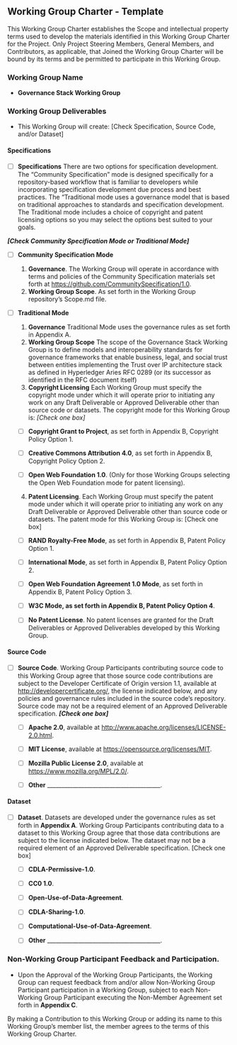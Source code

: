 ## Working Group Charter - Template
This Working Group Charter establishes the Scope and intellectual property terms used to develop the materials identified in this Working Group Charter for the Project.  Only Project Steering Members, General Members, and Contributors, as applicable, that Joined the Working Group Charter will be bound by its terms and be permitted to participate in this Working Group. 

### Working Group Name
* **Governance Stack Working Group**

### Working Group Deliverables
* This Working Group will create:  [Check Specification, Source Code, and/or Dataset]

#### Specifications
- [ ] **Specifications** There are two options for specification development.  The “Community Specification” mode is designed specifically for a repository-based workflow that is familiar to developers while incorporating specification development due process and best practices.  The “Traditional mode uses a governance model that is based on traditional approaches to standards and specification development.  The Traditional mode includes a choice of copyright and patent licensing options so you may select the options best suited to your goals. 
	
***[Check Community Specification Mode or Traditional Mode]***	

- [ ] **Community Specification Mode**

  1. **Governance**. The Working Group will operate in accordance with terms and policies of the Community Specification materials set forth at https://github.com/CommunitySpecification/1.0.
  2. **Working Group Scope**. As set forth in the Working Group repository’s Scope.md file. 

- [ ] **Traditional Mode**

  1. **Governance** Traditional Mode uses the governance rules as set forth in Appendix A.
  2. **Working Group Scope** The scope of the Governance Stack Working Group is to define models and interoperability standards for governance frameworks that enable business, legal, and social trust between entities implementing the Trust over IP architecture stack as defined in Hyperledger Aries RFC 0289 (or its successor as identified in the RFC document itself)
  3. **Copyright Licensing** Each Working Group must specify the copyright mode under which it will operate prior to initiating any work on any Draft Deliverable or Approved Deliverable other than source code or datasets. The copyright mode for this Working Group is:  *[Check one box]* 

    -[ ] **Copyright Grant to Project**, as set forth in Appendix B, Copyright Policy Option 1. 

    -[ ] **Creative Commons Attribution 4.0**, as set forth in Appendix B, Copyright Policy Option 2. 

    -[ ] **Open Web Foundation 1.0**. (Only for those Working Groups selecting the Open Web Foundation mode for patent licensing). 

  4. **Patent Licensing**. Each Working Group must specify the patent mode under which it will operate prior to initiating any work on any Draft Deliverable or Approved Deliverable other than source code or datasets. The patent mode for this Working Group is: [Check one box] 

    - [ ] **RAND Royalty-Free Mode**, as set forth in Appendix B, Patent Policy Option 1. 

    - [ ] **International Mode**, as set forth in Appendix B, Patent Policy Option 2.  

    - [ ] **Open Web Foundation Agreement 1.0 Mode**, as set forth in Appendix B, Patent Policy Option 3. 

    - [ ] **W3C Mode, as set forth in Appendix B, Patent Policy Option 4**. 

    - [ ] **No Patent License**.  No patent licenses are granted for the Draft Deliverables or Approved Deliverables developed by this Working Group.   

#### Source Code
-[ ] **Source Code**. Working Group Participants contributing source code to this Working Group agree that those source code contributions are subject to the Developer Certificate of Origin version 1.1, available at http://developercertificate.org/, the license indicated below, and any policies and governance rules included in the source code’s repository.  Source code may not be a required element of an Approved Deliverable specification.  ***[Check one box]*** 

  - [ ] **Apache 2.0**, available at http://www.apache.org/licenses/LICENSE-2.0.html.   

  - [ ] **MIT License**, available at https://opensource.org/licenses/MIT.  

  - [ ] **Mozilla Public License 2.0**, available at https://www.mozilla.org/MPL/2.0/. 

  - [ ] **Other**  ________________________________________.

#### Dataset
- [ ] **Dataset**. Datasets are developed under the governance rules as set forth in **Appendix A**.  Working Group Participants contributing data to a dataset to this Working Group agree that those data contributions are subject to the license indicated below.  The dataset may not be a required element of an Approved Deliverable specification.  [Check one box] 
 
  - [ ] **CDLA-Permissive-1.0**.

  - [ ] **CC0 1.0**.
 
  - [ ] **Open-Use-of-Data-Agreement**.

  - [ ] **CDLA-Sharing-1.0**.

  - [ ] **Computational-Use-of-Data-Agreement**.

  - [ ] **Other**  ________________________________________.

### Non-Working Group Participant Feedback and Participation.
* Upon the Approval of the Working Group Participants, the Working Group can request feedback from and/or allow Non-Working Group Participant participation in a Working Group, subject to each Non-Working Group Participant executing the Non-Member Agreement set forth in **Appendix C**.
 
By making a Contribution to this Working Group or adding its name to this Working Group’s member list, the member agrees to the terms of this Working Group Charter.
